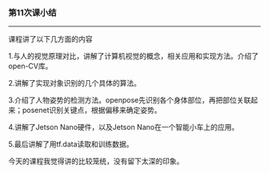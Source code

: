 ### 第11次课小结

---

课程讲了以下几方面的内容

1.与人的视觉原理对比，讲解了计算机视觉的概念，相关应用和实现方法。介绍了open-CV库。

2.讲解了实现对象识别的几个具体的算法。

3.介绍了人物姿势的检测方法。openpose先识别各个身体部位，再把部位关联起来；posenet识别关键点，根据偏移来确定姿势。

4.讲解了Jetson Nano硬件，以及Jetson Nano在一个智能小车上的应用。

5.最后讲解了用tf.data读取和训练数据。

今天的课程我觉得讲的比较笼统，没有留下太深的印象。
